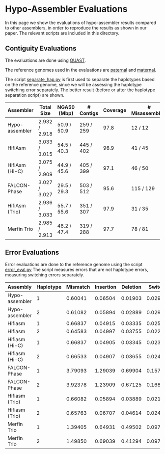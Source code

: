 # Hypo-Assembler Evaluations

In this page we show the evaluations of hypo-assembler results compared to other assemblers, in order to reproduce the results as shown in our paper. The relevant scripts are included in this directory.

## Contiguity Evaluations

The evaluations are done using [QUAST](https://github.com/ablab/quast). 

The reference genomes used in the evaluations are [paternal](https://www.ncbi.nlm.nih.gov/assembly/GCA_021951015.1/) and [maternal](https://www.ncbi.nlm.nih.gov/assembly/GCA_021950905.1).

The script [separate_hap.py](https://github.com/kensung-lab/hypo-assembler/tree/main/evaluation_script/evaluate_hap.py) is first used to separate the haplotypes based on the reference genome, since we will be assessing the haplotype switching error separately. The better result (before or after the haplotype separation script) are shown.


| Assembler      | Total Size    | NGA50 (Mbp) | # Contigs | Coverage | # Misassemblies |
| -------------- | ------------- | ----------- | --------- | -------- | --------------- |
| Hypo-assembler | 2.932 / 2.918 | 50.9 / 50.9 | 259 / 259 | 97.8     |  12 / 12        |
| HifiAsm        | 3.033 / 3.015 | 54.5 / 40.3 | 445 / 402 | 96.9     |  41 / 45        |
| HifiAsm (Hi-C) | 3.075 / 2.909 | 44.9 / 45.6 | 405 / 399 | 97.1     | 46 / 50         |
| FALCON-Phase   | 3.027 / 3.027 | 29.5 / 29.3 | 503 / 512 | 95.6     | 115 / 129       |
| HifiAsm (Trio) | 2.936 / 3.033 | 55.7 / 55.6 | 351 / 307 | 97.9     | 31 / 35         | 
| Merfin Trio    | 2.985 / 2.913 | 48.2 / 47.4 | 319 / 288 | 97.7     | 78 / 81         |


## Error Evaluations

Error evaluations are done to the reference genome using the script [error_eval.py](https://github.com/kensung-lab/hypo-assembler/blob/main/evaluation_script/error_eval.py) The script measures errors that are not haplotype errors, measuring switching errors separately.

Assembly        | Haplotype | Mismatch | Insertion | Deletion | Switch  |
--------------- | --------- | -------- | --------- | -------- | ------  |
Hypo-assembler  | 1         | 0.60041  | 0.06504   | 0.01903  | 0.02943 |
Hypo-assembler  | 2         | 0.61082  | 0.05894   | 0.02889  | 0.02914 |
Hifiasm         | 1         | 0.66837  | 0.04915   | 0.03335  | 0.02543 |
Hifiasm         | 2         | 0.64583  | 0.04997   | 0.03755  | 0.02241 |
Hifiasm (Hi-C)  | 1         | 0.66837  | 0.04905   | 0.03345  | 0.02343 |
Hifiasm (Hi-C)  | 2         | 0.66533  | 0.04907   | 0.03655  | 0.02441 |
FALCON-Phase    | 1         | 3.79093  | 1.29039   | 0.69904  | 0.15772 |
FALCON-Phase    | 2         | 3.92378  | 1.23909   | 0.67125  | 0.16810 |
Hifiasm (Trio)  | 1         | 0.66082  | 0.05894   | 0.03889  | 0.02122 |
Hifiasm (Trio)  | 2         | 0.65763  | 0.06707   | 0.04614  | 0.02445 |
Merfin Trio     | 1         | 1.39405  | 0.64931   | 0.49502  | 0.09748 |
Merfin Trio     | 2         | 1.49850  | 0.69039   | 0.41294  | 0.09755 |
